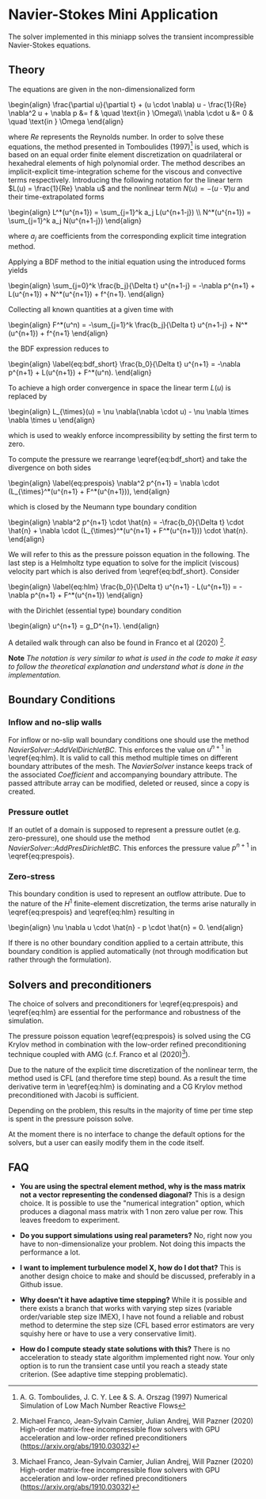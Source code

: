 # Navier-Stokes Mini Application

The solver implemented in this miniapp solves the transient incompressible
Navier-Stokes equations.

## Theory

The equations are given in the non-dimensionalized form

\begin{align}
    \frac{\partial u}{\partial t} + (u \cdot \nabla) u - \frac{1}{Re} \nabla^2 u + \nabla p &= f & \quad \text{in } \Omega\\\\
    \nabla \cdot u &= 0 & \quad \text{in } \Omega
\end{align}

where $Re$ represents the Reynolds number. In order to solve these equations,
the method presented in Tomboulides (1997)[^1] is used, which is based on an
equal order finite element discretization on quadrilateral or hexahedral
elements of high polynomial order. The method describes an implicit-explicit
time-integration scheme for the viscous and convective terms respectively.
Introducing the following notation for the linear term $L(u) = \frac{1}{Re}
\nabla u$ and the nonlinear term $N(u) = -(u \cdot \nabla) u$ and their
time-extrapolated forms

\begin{align}
    L^\*(u^{n+1}) = \sum_{j=1}^k a_j L(u^{n+1-j}) \\\\
    N^\*(u^{n+1}) = \sum_{j=1}^k a_j N(u^{n+1-j})
\end{align}

where $a_j$ are coefficients from the corresponding explicit time integration
method.

Applying a BDF method to the initial equation using the introduced forms yields

\begin{align}
    \sum_{j=0}^k \frac{b_j}{\Delta t} u^{n+1-j} = 
    -\nabla p^{n+1} + L(u^{n+1}) + N^\*(u^{n+1}) + f^{n+1}.
\end{align}

Collecting all known quantities at a given time with

\begin{align}
    F^\*(u^n) = -\sum_{j=1}^k \frac{b_j}{\Delta t} u^{n+1-j} 
    + N^\*(u^{n+1}) + f^{n+1}
\end{align}

the BDF expression reduces to

\begin{align}
    \label{eq:bdf_short}
    \frac{b_0}{\Delta t} u^{n+1} = -\nabla p^{n+1} + L(u^{n+1}) + F^\*(u^n).
\end{align}

To achieve a high order convergence in space the linear term $L(u)$ is replaced
by

\begin{align}
    L_{\times}(u) = \nu \nabla(\nabla \cdot u) - \nu \nabla \times \nabla \times u
\end{align}

which is used to weakly enforce incompressibility by setting the first term to
zero.

To compute the pressure we rearrange \eqref{eq:bdf_short} and take the
divergence on both sides

\begin{align}
    \label{eq:prespois}
    \nabla^2 p^{n+1} = \nabla \cdot (L_{\times}^\*(u^{n+1} + F^\*(u^{n+1})),
\end{align}

which is closed by the Neumann type boundary condition

\begin{align}
    \nabla^2 p^{n+1} \cdot \hat{n} = -\frac{b_0}{\Delta t} \cdot \hat{n} 
    + \nabla \cdot (L_{\times}^\*(u^{n+1} + F^\*(u^{n+1})) \cdot \hat{n}.
\end{align}

We will refer to this as the pressure poisson equation in the following. The
last step is a Helmholtz type equation to solve for the implicit (viscous)
velocity part which is also derived from \eqref{eq:bdf_short}. Consider

\begin{align}
    \label{eq:hlm}
    \frac{b_0}{\Delta t} u^{n+1} - L(u^{n+1}) = -\nabla p^{n+1} + F^*(u^{n+1})
\end{align}

with the Dirichlet (essential type) boundary condition

\begin{align}
    u^{n+1} = g_D^{n+1}.
\end{align}

A detailed walk through can also be found in Franco et al (2020) [^2].

**Note** *The notation is very similar to what is used in the code to make it easy
to follow the theoretical explanation and understand what is done in the
implementation.*

[^1]: A. G. Tomboulides, J. C. Y. Lee & S. A. Orszag (1997) Numerical Simulation
of Low Mach Number Reactive Flows

[^2]: Michael Franco, Jean-Sylvain Camier, Julian Andrej, Will Pazner (2020)
High-order matrix-free incompressible flow solvers with GPU acceleration and
low-order refined preconditioners (https://arxiv.org/abs/1910.03032)

## Boundary Conditions

### Inflow and no-slip walls

For inflow or no-slip wall boundary conditions one should use the method
*NavierSolver::AddVelDirichletBC*. This enforces the value on $u^{n+1}$ in
\eqref{eq:hlm}. It is valid to call this method multiple times on different
boundary attributes of the mesh. The *NavierSolver* instance keeps track of the
associated *Coefficient* and accompanying boundary attribute. The passed
attribute array can be modified, deleted or reused, since a copy is created.

### Pressure outlet

If an outlet of a domain is supposed to represent a pressure outlet (e.g.
zero-pressure), one should use the method *NavierSolver::AddPresDirichletBC*.
This enforces the pressure value $p^{n+1}$ in \eqref{eq:prespois}.

### Zero-stress

This boundary condition is used to represent an outflow attribute. Due to the
nature of the $H^1$ finite-element discretization, the terms arise naturally in
\eqref{eq:prespois} and \eqref{eq:hlm} resulting in

\begin{align}
    \nu \nabla u \cdot \hat{n} - p \cdot \hat{n} = 0.
\end{align}

If there is no other boundary condition applied to a certain attribute, this
boundary condition is applied automatically (not through modification but rather
through the formulation).

## Solvers and preconditioners

The choice of solvers and preconditioners for \eqref{eq:prespois} and
\eqref{eq:hlm} are essential for the performance and robustness of the
simulation.

The pressure poisson equation \eqref{eq:prespois} is solved using the CG Krylov
method in combination with the low-order refined preconditioning technique
coupled with AMG (c.f. Franco et al (2020)[^2]).

Due to the nature of the explicit time discretization of the nonlinear term, the
method used is CFL (and therefore time step) bound. As a result the time
derivative term in \eqref{eq:hlm} is dominating and a CG Krylov method
preconditioned with Jacobi is sufficient.

Depending on the problem, this results in the majority of time per time step is
spent in the pressure poisson solve.

At the moment there is no interface to change the default options for the
solvers, but a user can easily modify them in the code itself.

## FAQ

- **You are using the spectral element method, why is the mass matrix not a
vector representing the condensed diagonal?** This is a design choice. It is
possible to use the "numerical integration" option, which produces a diagonal
mass matrix with 1 non zero value per row. This leaves freedom to experiment.

- **Do you support simulations using real parameters?** No, right now you have
 to non-dimensionalize your problem. Not doing this impacts the performance a
 lot.

- **I want to implement turbulence model X, how do I dot that?** This is another
 design choice to make and should be discussed, preferably in a Github issue.

- **Why doesn't it have adaptive time stepping?** While it is possible and there
exists a branch that works with varying step sizes (variable order/variable step
size IMEX), I have not found a reliable and robust method to determine the step
size (CFL based error estimators are very squishy here or have to use a very
conservative limit).

- **How do I compute steady state solutions with this?** There is no
 acceleration to steady state algorithm implemented right now. Your only option
 is to run the transient case until you reach a steady state criterion. (See
 adaptive time stepping problematic).

<script type="text/x-mathjax-config">MathJax.Hub.Config({TeX: {equationNumbers: {autoNumber: "all"}}, tex2jax: {inlineMath: [['$','$']]}});</script>
<script type="text/javascript" src="https://cdnjs.cloudflare.com/ajax/libs/mathjax/2.7.2/MathJax.js?config=TeX-AMS_HTML"></script>
